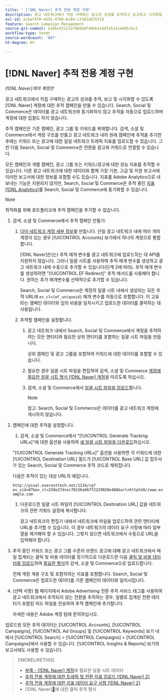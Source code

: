 ```yaml
---
title: ' [!DNL Naver] 추적 전용 계정 구현'
description: 광고 네트워크에서 직접 구매하는 광고의 성과를 추적하고 보고하고 시각화할 수 있도록  [!DNL Naver] 계정에 대한 추적 캠페인을 설정하는 방법에 대해 알아봅니다.
exl-id: acbaf4f0-eb55-4788-bc84-c3181d635f1d
feature: Search Campaign Management
source-git-commit: e16bc62127a708de8f4deb1eddfa53a14405cbc2
workflow-type: tm+mt
source-wordcount: '687'
ht-degree: 0%

---
```


# [!DNL Naver] 추적 전용 계정 구현

*[!DNL Naver]개의 계정만*

광고 네트워크에서 직접 구매하는 광고의 성과를 추적, 보고 및 시각화할 수 있도록 [!DNL Naver] 계정에 대한 추적 캠페인을 만들 수 있습니다. Search, Social 및 Commerce은 데이터를 광고 네트워크와 동기화하지 않고 추적을 자동으로 업로드하며 계정에 대한 입찰도 하지 않습니다.

추적 캠페인은 기존 캠페인, 광고 그룹 및 키워드를 복제합니다. 검색, 소셜 및 Commerce에서 계정 구조를 만들고 광고 네트워크 내의 원래 캠페인에 추적을 추가한 후에는 키워드 또는 광고에 대한 일일 네트워크 트래픽 지표를 업로드할 수 있습니다. 그런 다음 Search, Social 및 Commerce은 전환을 광고와 키워드로 연결할 수 있습니다.

모든 캠페인과 개별 캠페인, 광고 그룹 또는 키워드/광고에 대한 성능 지표를 추적할 수 있습니다. 다른 광고 네트워크에 대한 데이터와 함께 가장 기본, 고급 및 지원 보고서에 이러한 보고서에 대한 정보를 포함할 수도 있습니다. 지표를 Adobe Analytics으로 내보내는 기능은 지원되지 않지만, Search, Social 및 Commerce은 추적 중인 [지표 [!DNL Analytics]](/help/integrations/analytics/analytics-data-in-advertising.md)를 Search, Social 및 Commerce에 동기화할 수 있습니다.

>[!NOTE]
>
>최적화를 위해 포트폴리오에 추적 캠페인을 추가할 수 없습니다.

1. 검색, 소셜 및 Commerce에서 추적 캠페인 만들기:

   1. [더미 네트워크 계정 세부 정보](/help/search-social-commerce/campaign-management/accounts/ad-network-account-manage.md)를 만듭니다. 단일 광고 네트워크 내에 여러 개의 계정이 있는 경우 [!UICONTROL Accounts] 보기에서 하나의 계정으로 통합합니다.

      [!DNL Naver]은(는) 추적 매개 변수를 광고 네트워크에 업로드하는 데 API를 지원하지 않습니다. 그러나 일괄 시트를 사용하여 추적 매개 변수를 생성하고 광고 네트워크 내에 수동으로 추가할 수 있습니다(단계 2에 따라). 추적 매개 변수를 생성하려면 &quot;[!UICONTROL EF Redirect]&quot; 추적 메서드를 사용해야 합니다. 원하는 추가 매개변수를 선택적으로 추가할 수 있습니다.

      Search, Social 및 Commerce은 계정의 일괄 시트 내에서 생성되는 모든 추적 URL에 `ev_cl={ef_uniqueid}` 매개 변수를 자동으로 포함합니다. 이 고유 ID는 캠페인 데이터와 임의 비용을 일치시키고 업로드한 데이터를 클릭하는 데 사용됩니다.

   1. 추적할 캠페인을 설정합니다.

      1. 광고 네트워크 내에서 Search, Social 및 Commerce에서 계정을 추적하려는 모든 엔티티와 필요한 상위 엔티티를 포함하는 일괄 시트 파일을 만듭니다.

         상위 캠페인 및 광고 그룹을 포함하여 키워드에 대한 데이터를 포함할 수 있습니다.

      1. 필요한 경우 일괄 시트 파일을 편집하여 검색, 소셜 및 Commerce [계정에 필요한 일괄 시트 형식 [!DNL Naver] 계정](/help/search-social-commerce/campaign-management/bulksheets/bulksheet-data-formats/bulksheet-data-naver.md)을 따르도록 하십시오.

      1. 검색, 소셜 및 Commerce에서 [일괄 시트 파일을 업로드](/help/search-social-commerce/campaign-management/bulksheets/bulksheet-upload.md)합니다.

         >[!NOTE]
         >
         >참고: Search, Social 및 Commerce은 데이터를 광고 네트워크 계정에 게시하지 않습니다.

1. 캠페인에 대한 추적을 설정합니다.

   1. 검색, 소셜 및 Commerce에서 &quot;[!UICONTROL Generate Tracking URLs]&quot;에 대한 옵션을 사용하여 [새 일괄 시트 파일을 다운로드](/help/search-social-commerce/campaign-management/bulksheets/bulksheet-download.md)하십시오.

   &quot;[!UICONTROL Generate Tracking URLs]&quot; 옵션을 사용하면 각 키워드에 대한 [!UICONTROL Destination URL] 필드가 [!UICONTROL Base URL] 값 접두사가 있는 Search, Social 및 Commerce 추적 코드로 채워집니다.

   다음은 추적이 있는 대상 URL의 예입니다.

   ```http://pixel.everesttech.net/1234/cq?ev_sid=87&ev_cl=258e27dcec70156a667f2229020e488&url=http%3A//www.example.com```

   1. 다운로드한 일괄 시트 파일의 [!UICONTROL Destination URL] 값을 네트워크의 관련 키워드 설정에 복사합니다.

      광고 네트워크의 편집기 내에서 네트워크에 파일을 업로드하여 관련 엔티티에 URL을 추가할 수 있습니다. 이 경우 네트워크의 데이터 요구 사항에 따라 일부 열을 제거해야 할 수 있습니다. 그렇지 않으면 네트워크에서 수동으로 URL을 입력해야 합니다.

1. 추적 중인 키워드 또는 광고 그룹 수준의 브랜드 광고에 대해 광고 네트워크에서 매일 집계되는 클릭 및 비용 데이터를 정기적으로 다운로드한 다음 [클릭 및 비용 데이터를 업로드](/help/search-social-commerce/tools/metrics-upload-tracking-campaigns/naver-tracking-campaigns-upload-metrics.md)하여 [필요한 형식](/help/search-social-commerce/tools/metrics-upload-tracking-campaigns/naver-tracking-campaigns-data-requirements.md)의 검색, 소셜 및 Commerce으로 업로드합니다.

   전체 계정 계층 구조 및 포함하려는 지표를 포함합니다. Search, Social 및 Commerce은 업로드한 데이터를 기존 캠페인의 데이터와 일치시킵니다.

1. (선택 사항) 웹 페이지에서 Adobe Advertising 전환 추적 서비스 태그를 사용하여 광고 네트워크에서 추적되지 않는 전환을 추적하는 경우, 일별로 집계된 전환 데이터가 포함된 피드 파일을 전송하여 추적 캠페인에 추가합니다.

   자세한 내용은 Adobe 계정 팀에 문의하십시오.

업로드된 모든 추적 데이터는 [!UICONTROL Accounts], [!UICONTROL Campaigns], [!UICONTROL Ad Groups] 및 [!UICONTROL Keywords] 보기 내에서 [!UICONTROL Search] > [!UICONTROL Campaigns] > [!UICONTROL Campaigns]에서 사용할 수 있습니다. [!UICONTROL Insights & Reports] 보기의 보고서에도 사용할 수 있습니다.

>[!MORELIKETHIS]
>
>* [부록 - [!DNL Naver] 계정](/help/search-social-commerce/campaign-management/bulksheets/bulksheet-data-formats/bulksheet-data-naver.md)에 필요한 일괄 시트 데이터
>* [추적 전용 계정에 대한 트래픽 및 전환 지표 업로드 [!DNL Naver] 2&rbrace;](/help/search-social-commerce/tools/metrics-upload-tracking-campaigns/naver-tracking-campaigns-upload-metrics.md)
>* [추적 전용 계정에 대한 지표 데이터 요구 사항 [!DNL Naver] 2&rbrace;](/help/search-social-commerce/tools/metrics-upload-tracking-campaigns/naver-tracking-campaigns-data-requirements.md)
>*  [!DNL Naver][&#128279;](/help/search-social-commerce/tracking/formats-click-tracking-naver.md)에 대한 클릭 추적 형식
